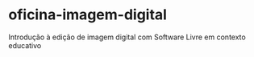 # oficina-imagem-digital
Introdução à edição de imagem digital com Software Livre em contexto educativo
